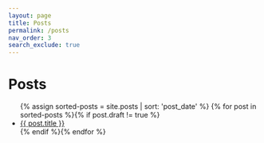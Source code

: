```yaml
---
layout: page
title: Posts
permalink: /posts
nav_order: 3
search_exclude: true
---
```


# Posts

<!-- {% for category in site.tags %}
  <h3>{{ category[0] }}</h3>
  <ul>
    {% for post in category[1] %}
      <li><a href="{{ post.url }}">{{ post.title }}</a></li>
    {% endfor %}
  </ul>
{% endfor %} -->

<ul>
  {% assign sorted-posts = site.posts | sort: 'post_date' %}
  {% for post in sorted-posts %}{% if post.draft != true %}
    <li>
      <a href="{{ post.url }}">{{ post.title }}</a>
    </li>
  {% endif %}{% endfor %}
</ul>
